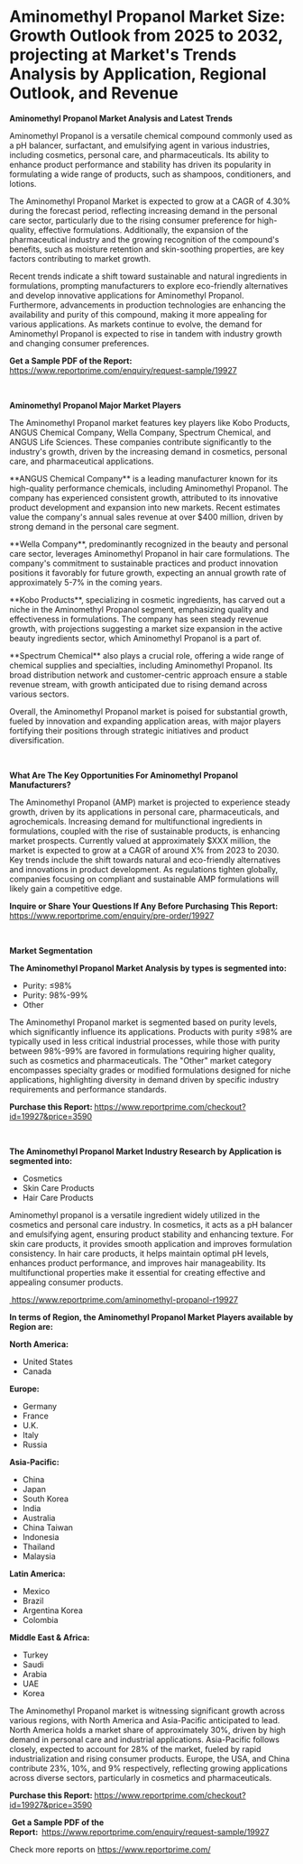 <p><h1>Aminomethyl Propanol Market Size: Growth Outlook from 2025 to 2032, projecting at Market's Trends Analysis by Application, Regional Outlook, and Revenue</h1></p><p><strong>Aminomethyl Propanol Market Analysis and Latest Trends</strong></p>
<p><p>Aminomethyl Propanol is a versatile chemical compound commonly used as a pH balancer, surfactant, and emulsifying agent in various industries, including cosmetics, personal care, and pharmaceuticals. Its ability to enhance product performance and stability has driven its popularity in formulating a wide range of products, such as shampoos, conditioners, and lotions. </p><p>The Aminomethyl Propanol Market is expected to grow at a CAGR of 4.30% during the forecast period, reflecting increasing demand in the personal care sector, particularly due to the rising consumer preference for high-quality, effective formulations. Additionally, the expansion of the pharmaceutical industry and the growing recognition of the compound's benefits, such as moisture retention and skin-soothing properties, are key factors contributing to market growth. </p><p>Recent trends indicate a shift toward sustainable and natural ingredients in formulations, prompting manufacturers to explore eco-friendly alternatives and develop innovative applications for Aminomethyl Propanol. Furthermore, advancements in production technologies are enhancing the availability and purity of this compound, making it more appealing for various applications. As markets continue to evolve, the demand for Aminomethyl Propanol is expected to rise in tandem with industry growth and changing consumer preferences.</p></p>
<p><strong>Get a Sample PDF of the Report:&nbsp;</strong> <a href="https://www.reportprime.com/enquiry/request-sample/19927?utm_campaign=3002&utm_medium=2&utm_source=Github&utm_content=ia&utm_term=17032025&utm_id=aminomethyl-propanol">https://www.reportprime.com/enquiry/request-sample/19927</a></p>
<p>&nbsp;</p>
<p><strong>Aminomethyl Propanol Major Market Players</strong></p>
<p><p>The Aminomethyl Propanol market features key players like Kobo Products, ANGUS Chemical Company, Wella Company, Spectrum Chemical, and ANGUS Life Sciences. These companies contribute significantly to the industry's growth, driven by the increasing demand in cosmetics, personal care, and pharmaceutical applications.</p><p>**ANGUS Chemical Company** is a leading manufacturer known for its high-quality performance chemicals, including Aminomethyl Propanol. The company has experienced consistent growth, attributed to its innovative product development and expansion into new markets. Recent estimates value the company's annual sales revenue at over $400 million, driven by strong demand in the personal care segment.</p><p>**Wella Company**, predominantly recognized in the beauty and personal care sector, leverages Aminomethyl Propanol in hair care formulations. The company's commitment to sustainable practices and product innovation positions it favorably for future growth, expecting an annual growth rate of approximately 5-7% in the coming years.</p><p>**Kobo Products**, specializing in cosmetic ingredients, has carved out a niche in the Aminomethyl Propanol segment, emphasizing quality and effectiveness in formulations. The company has seen steady revenue growth, with projections suggesting a market size expansion in the active beauty ingredients sector, which Aminomethyl Propanol is a part of.</p><p>**Spectrum Chemical** also plays a crucial role, offering a wide range of chemical supplies and specialties, including Aminomethyl Propanol. Its broad distribution network and customer-centric approach ensure a stable revenue stream, with growth anticipated due to rising demand across various sectors.</p><p>Overall, the Aminomethyl Propanol market is poised for substantial growth, fueled by innovation and expanding application areas, with major players fortifying their positions through strategic initiatives and product diversification.</p></p>
<p>&nbsp;</p>
<p><strong>What Are The Key Opportunities For Aminomethyl Propanol Manufacturers?</strong></p>
<p><p>The Aminomethyl Propanol (AMP) market is projected to experience steady growth, driven by its applications in personal care, pharmaceuticals, and agrochemicals. Increasing demand for multifunctional ingredients in formulations, coupled with the rise of sustainable products, is enhancing market prospects. Currently valued at approximately $XXX million, the market is expected to grow at a CAGR of around X% from 2023 to 2030. Key trends include the shift towards natural and eco-friendly alternatives and innovations in product development. As regulations tighten globally, companies focusing on compliant and sustainable AMP formulations will likely gain a competitive edge.</p></p>
<p><strong>Inquire or Share Your Questions If Any Before Purchasing This Report:</strong> <a href="https://www.reportprime.com/enquiry/pre-order/19927?utm_campaign=3002&utm_medium=2&utm_source=Github&utm_content=ia&utm_term=17032025&utm_id=aminomethyl-propanol">https://www.reportprime.com/enquiry/pre-order/19927</a></p>
<p>&nbsp;</p>
<p><strong>Market Segmentation</strong></p>
<p><strong>The Aminomethyl Propanol Market Analysis by types is segmented into:</strong></p>
<p><ul><li>Purity: ≤98%</li><li>Purity: 98%-99%</li><li>Other</li></ul></p>
<p><p>The Aminomethyl Propanol market is segmented based on purity levels, which significantly influence its applications. Products with purity ≤98% are typically used in less critical industrial processes, while those with purity between 98%-99% are favored in formulations requiring higher quality, such as cosmetics and pharmaceuticals. The "Other" market category encompasses specialty grades or modified formulations designed for niche applications, highlighting diversity in demand driven by specific industry requirements and performance standards.</p></p>
<p><strong>Purchase this Report:&nbsp;</strong><a href="https://www.reportprime.com/checkout?id=19927&price=3590&utm_campaign=3002&utm_medium=2&utm_source=Github&utm_content=ia&utm_term=17032025&utm_id=aminomethyl-propanol">https://www.reportprime.com/checkout?id=19927&price=3590</a></p>
<p>&nbsp;</p>
<p><strong>The Aminomethyl Propanol Market Industry Research by Application is segmented into:</strong></p>
<p><ul><li>Cosmetics</li><li>Skin Care Products</li><li>Hair Care Products</li></ul></p>
<p><p>Aminomethyl propanol is a versatile ingredient widely utilized in the cosmetics and personal care industry. In cosmetics, it acts as a pH balancer and emulsifying agent, ensuring product stability and enhancing texture. For skin care products, it provides smooth application and improves formulation consistency. In hair care products, it helps maintain optimal pH levels, enhances product performance, and improves hair manageability. Its multifunctional properties make it essential for creating effective and appealing consumer products.</p></p>
<p><a href="https://www.reportprime.com/aminomethyl-propanol-r19927?utm_campaign=3002&utm_medium=2&utm_source=Github&utm_content=ia&utm_term=17032025&utm_id=aminomethyl-propanol">&nbsp;https://www.reportprime.com/aminomethyl-propanol-r19927</a></p>
<p><strong>In terms of Region, the Aminomethyl Propanol Market Players available by Region are:</strong></p>
<p>
    <p> <strong> North America: </strong>
        <ul>
            <li>United States</li>
            <li>Canada</li>
        </ul>
        </p> 
    <p> <strong> Europe: </strong>
        <ul>
            <li>Germany</li>
            <li>France</li>
            <li>U.K.</li>
            <li>Italy</li>
            <li>Russia</li>
        </ul>
        </p> 
    <p> <strong> Asia-Pacific: </strong>
        <ul>
            <li>China</li>
            <li>Japan</li>
            <li>South Korea</li>
            <li>India</li>
            <li>Australia</li>
            <li>China Taiwan</li>
            <li>Indonesia</li>
            <li>Thailand</li>
            <li>Malaysia</li>
        </ul>
        </p> 
    <p> <strong> Latin America: </strong>
        <ul>
            <li>Mexico</li>
            <li>Brazil</li>
            <li>Argentina Korea</li>
            <li>Colombia</li>
        </ul>
        </p> 
    <p> <strong> Middle East & Africa: </strong>
        <ul>
            <li>Turkey</li>
            <li>Saudi</li>
            <li>Arabia</li>
            <li>UAE</li>
            <li>Korea</li>
        </ul>
    </p>
    </p>
<p><p>The Aminomethyl Propanol market is witnessing significant growth across various regions, with North America and Asia-Pacific anticipated to lead. North America holds a market share of approximately 30%, driven by high demand in personal care and industrial applications. Asia-Pacific follows closely, expected to account for 28% of the market, fueled by rapid industrialization and rising consumer products. Europe, the USA, and China contribute 23%, 10%, and 9% respectively, reflecting growing applications across diverse sectors, particularly in cosmetics and pharmaceuticals.</p></p>
<p><strong>Purchase this Report: </strong><a href="https://www.reportprime.com/checkout?id=19927&price=3590&utm_campaign=3002&utm_medium=2&utm_source=Github&utm_content=ia&utm_term=17032025&utm_id=aminomethyl-propanol">https://www.reportprime.com/checkout?id=19927&price=3590</a></p>
<p>&nbsp;<strong>Get a Sample PDF of the Report:&nbsp;&nbsp;</strong><a href="https://www.reportprime.com/enquiry/request-sample/19927?utm_campaign=3002&utm_medium=2&utm_source=Github&utm_content=ia&utm_term=17032025&utm_id=aminomethyl-propanol">https://www.reportprime.com/enquiry/request-sample/19927</a></p>
<p><strong></strong></p>
<p>Check more reports on <a href="https://www.reportprime.com/?utm_campaign=3002&utm_medium=2&utm_source=Github&utm_content=ia&utm_term=17032025&utm_id=aminomethyl-propanol">https://www.reportprime.com/</a></p>